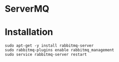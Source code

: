 ServerMQ
========

Installation
============

    sudo apt-get -y install rabbitmq-server
    sudo rabbitmq-plugins enable rabbitmq_management
    sudo service rabbitmq-server restart
